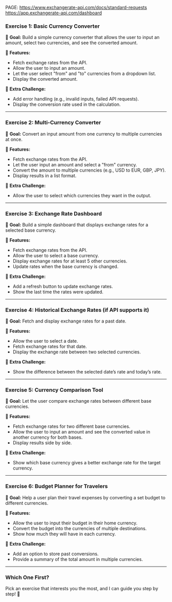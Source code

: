 PAGE: https://www.exchangerate-api.com/docs/standard-requests
https://app.exchangerate-api.com/dashboard

### **Exercise 1: Basic Currency Converter**
📌 **Goal:** Build a simple currency converter that allows the user to input an amount, select two currencies, and see the converted amount.

🔹 **Features:**
- Fetch exchange rates from the API.
- Allow the user to input an amount.
- Let the user select "from" and "to" currencies from a dropdown list.
- Display the converted amount.

🔹 **Extra Challenge:**  
- Add error handling (e.g., invalid inputs, failed API requests).
- Display the conversion rate used in the calculation.

---

### **Exercise 2: Multi-Currency Converter**
📌 **Goal:** Convert an input amount from one currency to multiple currencies at once.

🔹 **Features:**
- Fetch exchange rates from the API.
- Let the user input an amount and select a "from" currency.
- Convert the amount to multiple currencies (e.g., USD to EUR, GBP, JPY).
- Display results in a list format.

🔹 **Extra Challenge:**  
- Allow the user to select which currencies they want in the output.

---

### **Exercise 3: Exchange Rate Dashboard**
📌 **Goal:** Build a simple dashboard that displays exchange rates for a selected base currency.

🔹 **Features:**
- Fetch exchange rates from the API.
- Allow the user to select a base currency.
- Display exchange rates for at least 5 other currencies.
- Update rates when the base currency is changed.

🔹 **Extra Challenge:**  
- Add a refresh button to update exchange rates.
- Show the last time the rates were updated.

---

### **Exercise 4: Historical Exchange Rates (if API supports it)**
📌 **Goal:** Fetch and display exchange rates for a past date.

🔹 **Features:**
- Allow the user to select a date.
- Fetch exchange rates for that date.
- Display the exchange rate between two selected currencies.

🔹 **Extra Challenge:**  
- Show the difference between the selected date’s rate and today’s rate.

---

### **Exercise 5: Currency Comparison Tool**
📌 **Goal:** Let the user compare exchange rates between different base currencies.

🔹 **Features:**
- Fetch exchange rates for two different base currencies.
- Allow the user to input an amount and see the converted value in another currency for both bases.
- Display results side by side.

🔹 **Extra Challenge:**  
- Show which base currency gives a better exchange rate for the target currency.

---

### **Exercise 6: Budget Planner for Travelers**
📌 **Goal:** Help a user plan their travel expenses by converting a set budget to different currencies.

🔹 **Features:**
- Allow the user to input their budget in their home currency.
- Convert the budget into the currencies of multiple destinations.
- Show how much they will have in each currency.

🔹 **Extra Challenge:**  
- Add an option to store past conversions.
- Provide a summary of the total amount in multiple currencies.

---

### **Which One First?**
Pick an exercise that interests you the most, and I can guide you step by step! 🚀